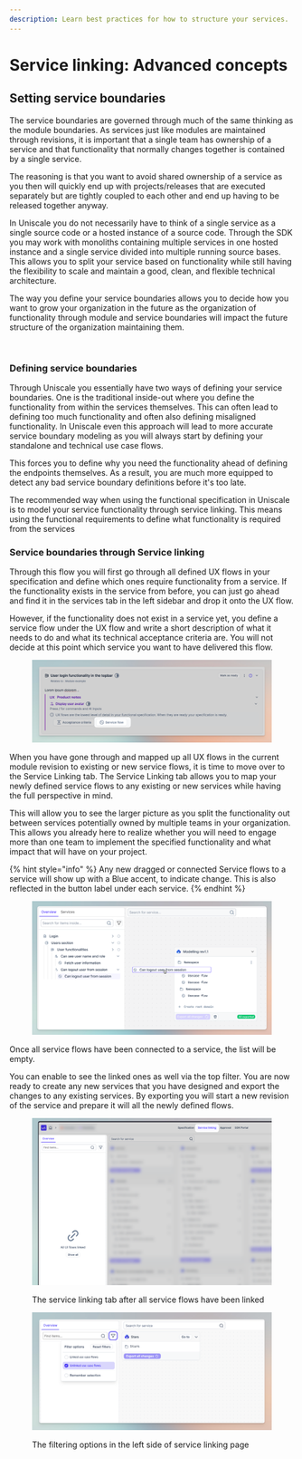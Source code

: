 ```yaml
---
description: Learn best practices for how to structure your services.
---
```


# Service linking: Advanced concepts

## Setting service boundaries

The service boundaries are governed through much of the same thinking as the module boundaries. As services just like modules are maintained through revisions, it is important that a single team has ownership of a service and that functionality that normally changes together is contained by a single service.&#x20;

The reasoning is that you want to avoid shared ownership of a service as you then will quickly end up with projects/releases that are executed separately but are tightly coupled to each other and end up having to be released together anyway.

In Uniscale you do not necessarily have to think of a single service as a single source code or a hosted instance of a source code. Through the SDK you may work with monoliths containing multiple services in one hosted instance and a single service divided into multiple running source bases. This allows you to split your service based on functionality while still having the flexibility to scale and maintain a good, clean, and flexible technical architecture.

The way you define your service boundaries allows you to decide how you want to grow your organization in the future as the organization of functionality through module and service boundaries will impact the future structure of the organization maintaining them.

<figure><img src="../../../.gitbook/assets/image (1).avif" alt=""><figcaption></figcaption></figure>

### Defining service boundaries

Through Uniscale you essentially have two ways of defining your service boundaries. One is the traditional inside-out where you define the functionality from within the services themselves. This can often lead to defining too much functionality and often also defining misaligned functionality. In Uniscale even this approach will lead to more accurate service boundary modeling as you will always start by defining your standalone and technical use case flows.&#x20;

This forces you to define why you need the functionality ahead of defining the endpoints themselves. As a result, you are much more equipped to detect any bad service boundary definitions before it's too late.

The recommended way when using the functional specification in Uniscale is to model your service functionality through service linking. This means using the functional requirements to define what functionality is required from the services



### Service boundaries through Service linking

Through this flow you will first go through all defined UX flows in your specification and define which ones require functionality from a service. If the functionality exists in the service from before, you can just go ahead and find it in the services tab in the left sidebar and drop it onto the UX flow.

However, if the functionality does not exist in a service yet, you define a service flow under the UX flow and write a short description of what it needs to do and what its technical acceptance criteria are. You will not decide at this point which service you want to have delivered this flow.

<figure><img src="../../../.gitbook/assets/image.png" alt=""><figcaption></figcaption></figure>

When you have gone through and mapped up all UX flows in the current module revision to existing or new service flows, it is time to move over to the Service Linking tab. The Service Linking tab allows you to map your newly defined service flows to any existing or new services while having the full perspective in mind.&#x20;

This will allow you to see the larger picture as you split the functionality out between services potentially owned by multiple teams in your organization. This allows you already here to realize whether you will need to engage more than one team to implement the specified functionality and what impact that will have on your project.

{% hint style="info" %}
Any new dragged or connected Service flows to a service will show up with a Blue accent, to indicate change. This is also reflected in the button label under each service.
{% endhint %}

<figure><img src="../../../.gitbook/assets/image (2).png" alt=""><figcaption></figcaption></figure>

Once all service flows have been connected to a service, the list will be empty.&#x20;

You can enable to see the linked ones as well via the top filter. You are now ready to create any new services that you have designed and export the changes to any existing services. By exporting you will start a new revision of the service and prepare it will all the newly defined flows.

<figure><img src="../../../.gitbook/assets/image (1) (5).png" alt=""><figcaption><p>The service linking tab after all service flows have been linked</p></figcaption></figure>

<figure><img src="../../../.gitbook/assets/CleanShot 2024-04-26 at 13.25.30.png" alt=""><figcaption><p>The filtering options in the left side of service linking page</p></figcaption></figure>



